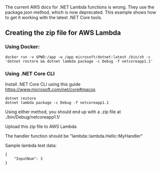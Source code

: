 The current AWS docs for .NET Lambda functions is wrong. They use the package.json method, which is now deprecated.
This example shows how to get it working with the latest .NET Core tools.

## Creating the zip file for AWS Lambda

### Using Docker:
```
docker run -v $PWD:/app -w /app microsoft/dotnet:latest /bin/sh -c 'dotnet restore && dotnet lambda package -c Debug -f netcoreapp1.1'
```

### Using .NET Core CLI
Install .NET Core CLI using this guide https://www.microsoft.com/net/core#macos

```
dotnet restore
dotnet lambda package -c Debug -f netcoreapp1.1
```

Using either method, you should end up with a .zip file at ./bin/Debug/netcoreapp1.1/

Upload this zip file to AWS Lambda

The handler function should be "lambda::lambda.Hello::MyHandler"

Sample lambda test data:

```
{
    "InputNum": 3
}
```